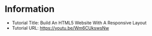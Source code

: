 # Information
- Tutorial Title: Build An HTML5 Website With A Responsive Layout
- Tutorial URL: https://youtu.be/Wm6CUkswsNw